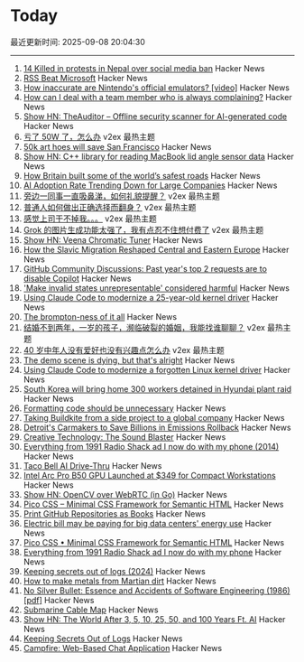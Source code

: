 # Today

最近更新时间: 2025-09-08 20:04:30

--- 
1. [14 Killed in protests in Nepal over social media ban](https://www.tribuneindia.com/news/world/massive-protests-in-nepal-over-social-media-ban/) Hacker News
2. [RSS Beat Microsoft](https://buttondown.com/blog/rss-vs-ice) Hacker News
3. [How inaccurate are Nintendo's official emulators? [video]](https://www.youtube.com/watch?v=oYjYmSniQyM) Hacker News
4. [How can I deal with a team member who is always complaining?](https://andiroberts.com/leadership-questions/how-can-i-deal-with-a-team-member-who-is-always-complaining) Hacker News
5. [Show HN: TheAuditor – Offline security scanner for AI-generated code](https://github.com/TheAuditorTool/Auditor) Hacker News
6. [亏了 50W 了，怎么办](https://www.v2ex.com/t/1157737) v2ex 最热主题
7. [50k art hoes will save San Francisco](https://twitter.com/taotechic/status/1964551131977437674) Hacker News
8. [Show HN: C++ library for reading MacBook lid angle sensor data](https://github.com/ufoym/mac-angle) Hacker News
9. [How Britain built some of the world’s safest roads](https://ourworldindata.org/britain-safest-roads-history) Hacker News
10. [AI Adoption Rate Trending Down for Large Companies](https://www.apolloacademy.com/ai-adoption-rate-trending-down-for-large-companies/) Hacker News
11. [旁边一同事一直吸鼻涕，如何礼貌提醒？](https://www.v2ex.com/t/1157717) v2ex 最热主题
12. [普通人如何做出正确选择而翻身？](https://www.v2ex.com/t/1157703) v2ex 最热主题
13. [感觉上司干不掉我。。。](https://www.v2ex.com/t/1157697) v2ex 最热主题
14. [Grok 的图片生成功能太强了，我有点忍不住想付费了](https://www.v2ex.com/t/1157694) v2ex 最热主题
15. [Show HN: Veena Chromatic Tuner](https://play.google.com/store/apps/details?id=in.magima.digitaltuner&hl=en_US) Hacker News
16. [How the Slavic Migration Reshaped Central and Eastern Europe](https://www.mpg.de/25256341/0827-evan-slavic-migration-reshaped-central-and-eastern-europe-150495-x) Hacker News
17. [GitHub Community Discussions: Past year's top 2 requests are to disable Copilot](https://github.com/orgs/community/discussions) Hacker News
18. ['Make invalid states unrepresentable' considered harmful](https://www.seangoedecke.com/invalid-states/) Hacker News
19. [Using Claude Code to modernize a 25-year-old kernel driver](https://dmitrybrant.com/2025/09/07/using-claude-code-to-modernize-a-25-year-old-kernel-driver) Hacker News
20. [The brompton-ness of it all](https://backofmind.substack.com/p/the-brompton-ness-of-it-all) Hacker News
21. [结婚不到两年，一岁的孩子，濒临破裂的婚姻，我能找谁聊聊？](https://www.v2ex.com/t/1157682) v2ex 最热主题
22. [40 岁中年人没有爱好也没有兴趣点怎么办](https://www.v2ex.com/t/1157679) v2ex 最热主题
23. [The demo scene is dying, but that's alright](https://www.datagubbe.se/sceneherit/) Hacker News
24. [Using Claude Code to modernize a forgotten Linux kernel driver](https://dmitrybrant.com/2025/09/07/using-claude-code-to-modernize-a-25-year-old-kernel-driver) Hacker News
25. [South Korea will bring home 300 workers detained in Hyundai plant raid](https://apnews.com/article/us-south-korea-ice-raid-georgia-hyundai-ee8781d965c74a5ee18525ce87959ba4) Hacker News
26. [Formatting code should be unnecessary](https://maxleiter.com/blog/formatting) Hacker News
27. [Taking Buildkite from a side project to a global company](https://www.valleyofdoubt.com/p/taking-buildkite-from-a-side-project) Hacker News
28. [Detroit's Carmakers to Save Billions in Emissions Rollback](https://www.bloomberg.com/news/articles/2025-09-07/detroit-s-carmakers-to-save-billions-in-trump-emissions-rollback) Hacker News
29. [Creative Technology: The Sound Blaster](https://www.abortretry.fail/p/the-story-of-creative-technology) Hacker News
30. [Everything from 1991 Radio Shack ad I now do with my phone (2014)](https://www.trendingbuffalo.com/life/uncle-steves-buffalo/everything-from-1991-radio-shack-ad-now/) Hacker News
31. [Taco Bell AI Drive-Thru](https://aidarwinawards.org/nominees/taco-bell-ai-drive-thru.html) Hacker News
32. [Intel Arc Pro B50 GPU Launched at $349 for Compact Workstations](https://www.guru3d.com/story/intel-arc-pro-b50-gpu-launched-at-for-compact-workstations/) Hacker News
33. [Show HN: OpenCV over WebRTC (in Go)](https://github.com/pion/example-webrtc-applications/blob/master/gocv-to-webrtc/README.md) Hacker News
34. [Pico CSS – Minimal CSS Framework for Semantic HTML](https://picocss.com) Hacker News
35. [Print GitHub Repositories as Books](https://gitprint.me/) Hacker News
36. [Electric bill may be paying for big data centers' energy use](https://theconversation.com/how-your-electric-bill-may-be-paying-for-big-data-centers-energy-use-257794) Hacker News
37. [Pico CSS • Minimal CSS Framework for Semantic HTML](https://picocss.com) Hacker News
38. [Everything from 1991 Radio Shack ad I now do with my phone](https://www.trendingbuffalo.com/life/uncle-steves-buffalo/everything-from-1991-radio-shack-ad-now/) Hacker News
39. [Keeping secrets out of logs (2024)](https://allan.reyes.sh/posts/keeping-secrets-out-of-logs/) Hacker News
40. [How to make metals from Martian dirt](https://www.csiro.au/en/news/All/Articles/2025/August/Metals-out-of-martian-dirt) Hacker News
41. [No Silver Bullet: Essence and Accidents of Software Engineering (1986) [pdf]](https://www.cs.unc.edu/techreports/86-020.pdf) Hacker News
42. [Submarine Cable Map](https://www.submarinecablemap.com/) Hacker News
43. [Show HN: The World After 3, 5, 10, 25, 50, and 100 Years Ft. AI](https://www.mandar.cloud/blog.html) Hacker News
44. [Keeping Secrets Out of Logs](https://allan.reyes.sh/posts/keeping-secrets-out-of-logs/) Hacker News
45. [Campfire: Web-Based Chat Application](https://github.com/basecamp/once-campfire) Hacker News
